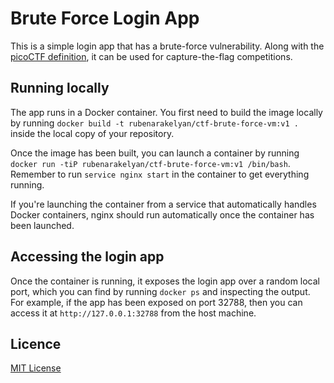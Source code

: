 # Brute Force Login App

This is a simple login app that has a brute-force vulnerability. Along with the [picoCTF definition][1], it can be used for capture-the-flag competitions.

## Running locally

The app runs in a Docker container. You first need to build the image locally
by running `docker build -t rubenarakelyan/ctf-brute-force-vm:v1 .` inside
the local copy of your repository.

Once the image has been built, you can launch a container by running
`docker run -tiP rubenarakelyan/ctf-brute-force-vm:v1 /bin/bash`.
Remember to run `service nginx start` in the container to get
everything running.

If you're launching the container from a service that automatically handles
Docker containers, nginx should run automatically once the container has been
launched.

## Accessing the login app

Once the container is running, it exposes the login app over a random local
port, which you can find by running `docker ps` and inspecting the output.
For example, if the app has been exposed on port 32788, then you can access
it at `http://127.0.0.1:32788` from the host machine.

## Licence

[MIT License](LICENSE)

[1]: https://github.com/rubenarakelyan/ctf-brute-force-problem

